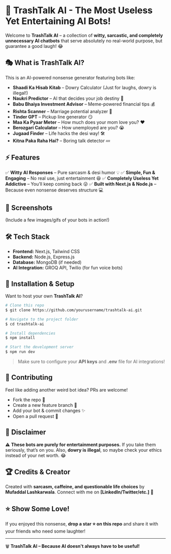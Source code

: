 # 🚀 TrashTalk AI - The Most Useless Yet Entertaining AI Bots!

Welcome to **TrashTalk AI** – a collection of **witty, sarcastic, and completely unnecessary AI chatbots** that serve absolutely no real-world purpose, but guarantee a good laugh! 😂

## 🎭 What is TrashTalk AI?
This is an AI-powered nonsense generator featuring bots like:
- **Shaadi Ka Hisab Kitab** – Dowry Calculator (Just for laughs, dowry is illegal!)
- **Naukri Predictor** – AI that decides your job destiny 🔮
- **Babu Bhaiya Investment Advisor** – Meme-powered financial tips 💰
- **Rishta Scanner** – Marriage potential analyzer 💍
- **Tinder GPT** – Pickup line generator 😏
- **Maa Ka Pyaar Meter** – How much does your mom love you? ❤️
- **Berozgari Calculator** – How unemployed are you? 😭
- **Jugaad Finder** – Life hacks the desi way! 🛠️
- **Kitna Paka Raha Hai?** – Boring talk detector 💤

## ⚡ Features
✅ **Witty AI Responses** – Pure sarcasm & desi humor 💡
✅ **Simple, Fun & Engaging** – No real use, just entertainment 😆
✅ **Completely Useless Yet Addictive** – You’ll keep coming back 😜
✅ **Built with Next.js & Node.js** – Because even nonsense deserves structure 💻

## 🎨 Screenshots
(Include a few images/gifs of your bots in action!)

## 🛠️ Tech Stack
- **Frontend:** Next.js, Tailwind CSS
- **Backend:** Node.js, Express.js
- **Database:** MongoDB (if needed)
- **AI Integration:** GROQ API, Twilio (for fun voice bots)

## 🚀 Installation & Setup
Want to host your own **TrashTalk AI**?
```bash
# Clone this repo
$ git clone https://github.com/yourusername/trashtalk-ai.git

# Navigate to the project folder
$ cd trashtalk-ai

# Install dependencies
$ npm install

# Start the development server
$ npm run dev
```
> Make sure to configure your **API keys** and **.env** file for AI integrations!

## 🤝 Contributing
Feel like adding another weird bot idea? PRs are welcome! 
- Fork the repo 🍴
- Create a new feature branch 🌿
- Add your bot & commit changes ✨
- Open a pull request 🚀

## 📜 Disclaimer
⚠️ **These bots are purely for entertainment purposes.** If you take them seriously, that’s on you. Also, **dowry is illegal**, so maybe check your ethics instead of your net worth. 😂

## 🏆 Credits & Creator
Created with **sarcasm, caffeine, and questionable life choices** by **Mufaddal Lashkarwala**. 
Connect with me on **[LinkedIn/Twitter/etc.]** 🚀

## ⭐ Show Some Love!
If you enjoyed this nonsense, **drop a star ⭐ on this repo** and share it with your friends who need some laughter!

---
🗑️ **TrashTalk AI – Because AI doesn't always have to be useful!**

